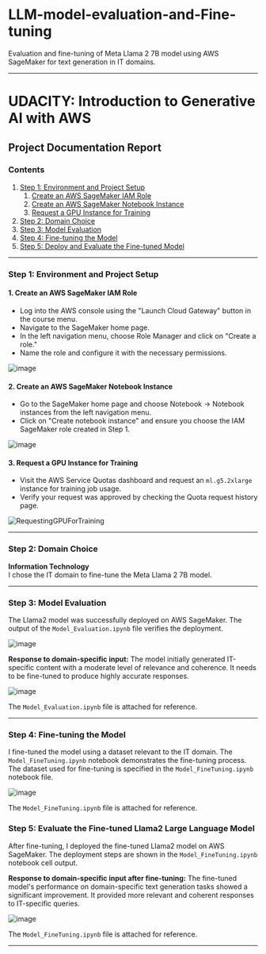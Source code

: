 # LLM-model-evaluation-and-Fine-tuning
Evaluation and fine-tuning of Meta Llama 2 7B model using AWS SageMaker for text generation in IT domains.

---

# UDACITY: Introduction to Generative AI with AWS

## Project Documentation Report

### Contents
1. [Step 1: Environment and Project Setup](#step-1-environment-and-project-setup)
   1. [Create an AWS SageMaker IAM Role](#create-an-aws-sagemaker-iam-role)
   2. [Create an AWS SageMaker Notebook Instance](#create-an-aws-sagemaker-notebook-instance)
   3. [Request a GPU Instance for Training](#request-a-gpu-instance-for-training)
2. [Step 2: Domain Choice](#step-2-domain-choice)
3. [Step 3: Model Evaluation](#step-3-model-evaluation)
4. [Step 4: Fine-tuning the Model](#step-4-fine-tuning-the-model)
5. [Step 5: Deploy and Evaluate the Fine-tuned Model](#step-4-deploy-and-evaluate-the-fine-tuned-model)

---

### Step 1: Environment and Project Setup

#### 1. Create an AWS SageMaker IAM Role
- Log into the AWS console using the "Launch Cloud Gateway" button in the course menu.
- Navigate to the SageMaker home page.
- In the left navigation menu, choose Role Manager and click on "Create a role."
- Name the role and configure it with the necessary permissions.

![image](https://github.com/user-attachments/assets/6ba72168-66f7-4c36-ad3a-ce1d5964a9cb)


#### 2. Create an AWS SageMaker Notebook Instance
- Go to the SageMaker home page and choose Notebook -> Notebook instances from the left navigation menu.
- Click on "Create notebook instance" and ensure you choose the IAM SageMaker role created in Step 1.

![image](https://github.com/user-attachments/assets/04a29a4c-346b-4bdd-a83d-a6663200bcf5)


#### 3. Request a GPU Instance for Training
- Visit the AWS Service Quotas dashboard and request an `ml.g5.2xlarge` instance for training job usage.
- Verify your request was approved by checking the Quota request history page.

![RequestingGPUForTraining](https://github.com/user-attachments/assets/d849d486-cf90-40ff-acd1-bba93e6a33a3)

---

### Step 2: Domain Choice
**Information Technology**  
I chose the IT domain to fine-tune the Meta Llama 2 7B model.

---

### Step 3: Model Evaluation

The Llama2 model was successfully deployed on AWS SageMaker. The output of the `Model_Evaluation.ipynb` file verifies the deployment.

![image](https://github.com/user-attachments/assets/753e4f0b-41a5-44f6-842d-587db13b0772)


**Response to domain-specific input:**
The model initially generated IT-specific content with a moderate level of relevance and coherence. It needs to be fine-tuned to produce highly accurate responses.

![image](https://github.com/user-attachments/assets/0dc4a43b-089e-4c7d-b821-83084f39ca6b)

The `Model_Evaluation.ipynb` file is attached for reference.

---

### Step 4: Fine-tuning the Model

I fine-tuned the model using a dataset relevant to the IT domain. The `Model_FineTuning.ipynb` notebook demonstrates the fine-tuning process. The dataset used for fine-tuning is specified in the `Model_FineTuning.ipynb` notebook file.

![image](https://github.com/user-attachments/assets/ad704b24-2a3e-4cdb-b49d-06b4f5df2f44)


The `Model_FineTuning.ipynb` file is attached for reference.

### Step 5: Evaluate the Fine-tuned Llama2 Large Language Model

After fine-tuning, I deployed the fine-tuned Llama2 model on AWS SageMaker. The deployment steps are shown in the `Model_FineTuning.ipynb` notebook cell output.


**Response to domain-specific input after fine-tuning:**
The fine-tuned model's performance on domain-specific text generation tasks showed a significant improvement. It provided more relevant and coherent responses to IT-specific queries.

![image](https://github.com/user-attachments/assets/397edcd6-83f3-4534-8529-58b93ee95317)


The `Model_FineTuning.ipynb` file is attached for reference.

---

